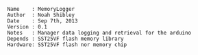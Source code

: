 	Name    : MemoryLogger                        
  	Author  : Noah Shibley                         
  	Date    : Sep 7th, 2013                                    
  	Version : 0.1                                              
  	Notes   : Manager data logging and retrieval for the arduino      
    Depends : SST25VF flash memory library 
    Hardware: SST25VF flash nor memory chip

   
